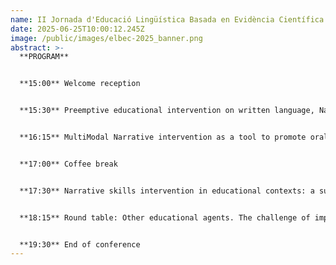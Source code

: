 ```yaml
---
name: II Jornada d'Educació Lingüística Basada en Evidència Científica
date: 2025-06-25T10:00:12.245Z
image: /public/images/elbec-2025_banner.png
abstract: >-
  **P﻿ROGRAM**


  **1﻿5:00** Welcome reception


  **1﻿5:30** Preemptive educational intervention on written language, Naymé Salas, IP elbec, UAB


  **1﻿6:15** MultiModal Narrative intervention as a tool to promote oral language skills in children, Júlia Florit, UPF


  **1﻿7:00** Coffee break


  **1﻿7:30** Narrative skills intervention in educational contexts: a support system across multiple levels, Víctor Acosta, Univ. de La Laguna


  **1﻿8:15** Round table: Other educational agents. The challenge of implementing scientific evidence in educational decisions. Joan Cuevas, Fundació Bofill; Anna Llauradó, educator and researcher; Jordi Serarols, deputy director of Research and Digital Culture, Dept. d’Educació


  **1﻿9:30** End of conference
---
```

